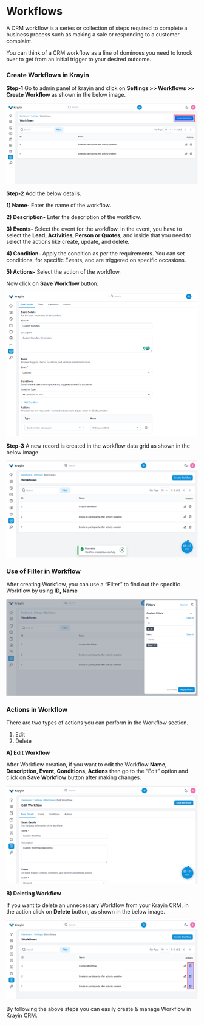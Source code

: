 # Workflows

A CRM workflow is a series or collection of steps required to complete a business process such as making a sale or responding to a customer complaint. 

You can think of a CRM workflow as a line of dominoes you need to knock over to get from an initial trigger to your desired outcome.

### Create Workflows in Krayin 

**Step-1** Go to admin panel of krayin and click on **Settings >> Workflows >> Create Workflow** as shown in the below image.

![Workflow](../../assets/2.0/images/setting/workflow.png)

**Step-2** Add the below details.

**1) Name-** Enter the name of the workflow.

**2) Description-** Enter the description of the workflow.

**3) Events-** Select the event for the workflow. In the event, you have to select the **Lead, Activities, Person or Quotes**, and inside that you need to select the actions like create, update, and delete.

**4) Condition-** Apply the condition as per the requirements. You can set conditions, for specific Events, and are triggered on specific occasions.

**5) Actions-** Select the action of the workflow.

Now click on **Save Workflow** button.

![Create Workflow](../../assets/2.0/images/setting/createWorkflow.png)

**Step-3** A new record is created in the workflow data grid as shown in the below image.

![Workflow Grid](../../assets/2.0/images/setting/workflowGrid.png)

### Use of Filter in Workflow

After creating Workflow, you can use a “Filter” to find out the specific Workflow by using **ID, Name**

![Workflow Grid](../../assets/2.0/images/setting/workflowFilter.png)

### Actions in Workflow

There are two types of actions you can perform in the Workflow section.

1) Edit
2) Delete

**A) Edit Workflow**

After Workflow creation, if you want to edit the Workflow **Name, Description, Event, Conditions, Actions** then go to the “Edit” option and click on **Save Workflow** button after making changes.

![Warehouse edit](../../assets/2.0/images/setting/editWorkflow.png)

**B) Deleting Workflow**

If you want to delete an unnecessary Workflow from your Krayin CRM, in the action click on **Delete** button, as shown in the below image.

![Delete Grid](../../assets/2.0/images/setting/deleteWorkflow.png)

By following the above steps you can easily create & manage Workflow in Krayin CRM.


